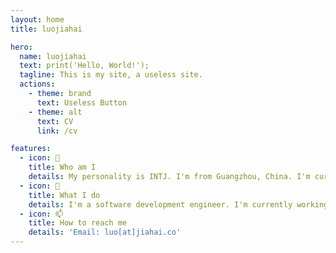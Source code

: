 ```yaml
---
layout: home
title: luojiahai

hero:
  name: luojiahai
  text: print('Hello, World!');
  tagline: This is my site, a useless site.
  actions:
    - theme: brand
      text: Useless Button
    - theme: alt
      text: CV
      link: /cv

features:
  - icon: 🤔
    title: Who am I
    details: My personality is INTJ. I'm from Guangzhou, China. I'm currently located in Melbourne, Australia.
  - icon: 🔭
    title: What I do
    details: I'm a software development engineer. I'm currently working hard for a living.
  - icon: 📫
    title: How to reach me
    details: 'Email: luo[at]jiahai.co'
---
```

